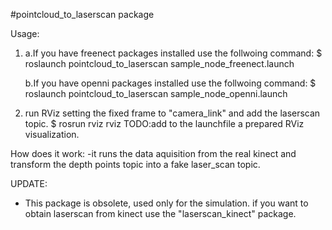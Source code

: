 #pointcloud_to_laserscan package

Usage:
1.  a.If you have freenect packages installed use the follwoing command:
        $ roslaunch pointcloud_to_laserscan sample_node_freenect.launch

    b.If you have openni packages installed use the follwoing command:
        $ roslaunch pointcloud_to_laserscan sample_node_openni.launch

2.  run RViz setting the fixed frame to "camera_link" and add the laserscan topic.
        $ rosrun rviz rviz
    TODO:add to the launchfile a prepared RViz visualization.

How does it work:
  -it runs the data aquisition from the real kinect and transform the depth points topic into a fake laser_scan topic.


UPDATE:
  - This package is obsolete, used only for the simulation. if you want to obtain laserscan from kinect use the "laserscan_kinect" package.

